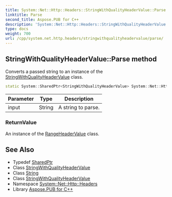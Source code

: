 ```yaml
---
title: System::Net::Http::Headers::StringWithQualityHeaderValue::Parse method
linktitle: Parse
second_title: Aspose.PUB for C++
description: 'System::Net::Http::Headers::StringWithQualityHeaderValue::Parse method. Converts a passed string to an instance of the StringWithQualityHeaderValue class in C++.'
type: docs
weight: 700
url: /cpp/system.net.http.headers/stringwithqualityheadervalue/parse/
---
```

## StringWithQualityHeaderValue::Parse method


Converts a passed string to an instance of the [StringWithQualityHeaderValue](../) class.

```cpp
static System::SharedPtr<StringWithQualityHeaderValue> System::Net::Http::Headers::StringWithQualityHeaderValue::Parse(String input)
```


| Parameter | Type | Description |
| --- | --- | --- |
| input | String | A string to parse. |

### ReturnValue

An instance of the [RangeHeaderValue](../../rangeheadervalue/) class.

## See Also

* Typedef [SharedPtr](../../../system/sharedptr/)
* Class [StringWithQualityHeaderValue](../)
* Class [String](../../../system/string/)
* Class [StringWithQualityHeaderValue](../)
* Namespace [System::Net::Http::Headers](../../)
* Library [Aspose.PUB for C++](../../../)
